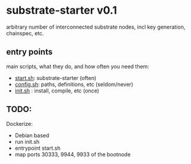 # substrate-starter v0.1

arbitrary number of interconnected substrate nodes, incl key generation, chainspec, etc.

## entry points
main scripts, what they do, and how often you need them:

* [start.sh](start.sh): substrate-starter (often)
* [config.sh](config.sh): paths, definitions, etc (seldom/never)
* [init.sh](init.sh) : install, compile, etc (once)

## TODO:
Dockerize:

* Debian based
* run init.sh
* entrypoint start.sh
* map ports 30333, 9944, 9933 of the bootnode

